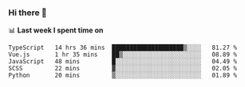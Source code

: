 ### Hi there 👋

<!--
**DBvc/DBvc** is a ✨ _special_ ✨ repository because its `README.md` (this file) appears on your GitHub profile.

Here are some ideas to get you started:

- 🔭 I’m currently working on ...
- 🌱 I’m currently learning ...
- 👯 I’m looking to collaborate on ...
- 🤔 I’m looking for help with ...
- 💬 Ask me about ...
- 📫 How to reach me: ...
- 😄 Pronouns: ...
- ⚡ Fun fact: ...
-->

📊 **Last week I spent time on**
<!--START_SECTION:waka-->
```text
TypeScript   14 hrs 36 mins  ████████████████████▒░░░░   81.27 % 
Vue.js       1 hr 35 mins    ██▒░░░░░░░░░░░░░░░░░░░░░░   08.89 % 
JavaScript   48 mins         █░░░░░░░░░░░░░░░░░░░░░░░░   04.49 % 
SCSS         22 mins         ▓░░░░░░░░░░░░░░░░░░░░░░░░   02.05 % 
Python       20 mins         ▒░░░░░░░░░░░░░░░░░░░░░░░░   01.89 % 
```
<!--END_SECTION:waka-->
